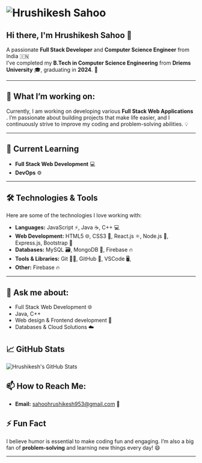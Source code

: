 # ![Hrushikesh Sahoo](https://www.example.com/your-photo-url.jpg)  
## Hi there, I'm **Hrushikesh Sahoo** 👋  
A passionate **Full Stack Developer** and **Computer Science Engineer** from India 🇮🇳  
I’ve completed my **B.Tech in Computer Science Engineering** from **Driems University** 🎓, graduating in **2024**. 🚀

---

## 🔭 What I’m working on:
Currently, I am working on developing various **Full Stack Web Applications** . I’m passionate about building projects that make life easier, and I continuously strive to improve my coding and problem-solving abilities. 💡

---

## 🌱 Current Learning
- **Full Stack Web Development** 💻   
- **DevOps** ⚙️  

---

## 🛠️ Technologies & Tools
Here are some of the technologies I love working with:

- **Languages:** JavaScript ⚡, Java ☕, C++ 💻
- **Web Development:** HTML5 🌐, CSS3 🎨, React.js ⚛️, Node.js 🌱, Express.js, Bootstrap 🎨
- **Databases:** MySQL 🗃️, MongoDB 🍃, Firebase 🔥
- **Tools & Libraries:** Git 🧑‍💻, GitHub 🐙, VSCode 🖥️, 
- **Other:**  Firebase 🔥

---

## 💬 Ask me about:
- Full Stack Web Development 🌐  
- Java, C++
- Web design & Frontend development 🎨   
- Databases & Cloud Solutions ☁️

## 📈 GitHub Stats
![Hrushikesh's GitHub Stats](https://github-readme-stats.vercel.app/api?username=hrushikeshrout&show_icons=true&theme=radical)

## 📫 How to Reach Me:
- **Email:** [sahoohrushikesh953@gmail.com](mailto:sahoohrushikesh953@gmail.com) 📧  


## ⚡ Fun Fact
I believe humor is essential to make coding fun and engaging. I’m also a big fan of **problem-solving** and learning new things every day! 😄

---


